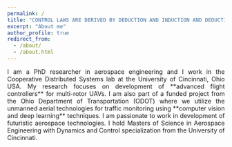 ```yaml
---
permalink: /
title: "CONTROL LAWS ARE DERIVED BY DEDUCTION AND INDUCTION AND DEDUCTION AND INDUCTION AND ..."
excerpt: "About me"
author_profile: true
redirect_from: 
  - /about/
  - /about.html
---
```

<div style="text-align: justify"> I am a PhD researcher in aerospace engineering and I work in the Cooperative Distributed Systems lab at the University of Cincinnati, Ohio USA. My research focuses on development of **advanced flight controllers** for multi-rotor UAVs.  I am also part of a funded project from the Ohio Department of Transportation (ODOT) where we utilize the unmanned aerial technologies for traffic monitoring using **computer vision and deep learning** techniques. I am passionate to work in development of futuristic aerospace technologies. I hold Masters of Science in Aerospace Engineering with Dynamics and Control specialization from the University of Cincinnati. </div>


